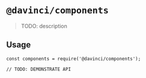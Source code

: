 # `@davinci/components`

> TODO: description

## Usage

```
const components = require('@davinci/components');

// TODO: DEMONSTRATE API
```
